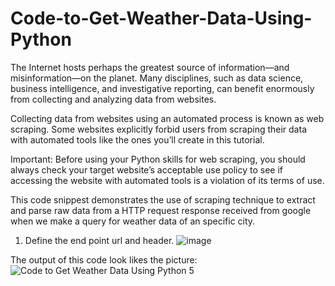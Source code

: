 # Code-to-Get-Weather-Data-Using-Python

The Internet hosts perhaps the greatest source of information—and misinformation—on the planet. Many disciplines, such as data science, business intelligence, and investigative reporting, can benefit enormously from collecting and analyzing data from websites.

Collecting data from websites using an automated process is known as web scraping. Some websites explicitly forbid users from scraping their data with automated tools like the ones you’ll create in this tutorial. 

Important: Before using your Python skills for web scraping, you should always check your target website’s acceptable use policy to see if accessing the website with automated tools is a violation of its terms of use.

This code snippest demonstrates the use of scraping technique to extract and parse raw data from a HTTP request response received from google when we make a query for weather data of an specific city.

1. Define the end point url and header.
![image](https://user-images.githubusercontent.com/5813359/188325009-e3d81ebf-4876-4aaa-b8b9-0d86f40d22f4.png)


The output of this code look likes the picture:
![Code to Get Weather Data Using Python 5](https://user-images.githubusercontent.com/5813359/188323411-ca10d482-8165-44b6-9cad-34d7a77c310b.png)



